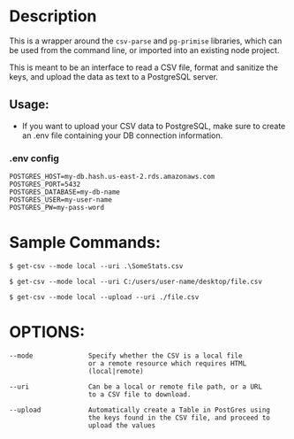 # Description
This is a wrapper around the `csv-parse` and `pg-primise` libraries, which can be used from the command line, or imported into an existing node project. 

This is meant to be an interface to read a CSV file, format and sanitize the keys, and upload the data as text to a PostgreSQL server.


## Usage:
* If you want to upload your CSV data to PostgreSQL, make sure to create an .env file containing your DB connection information.

### .env config

```
POSTGRES_HOST=my-db.hash.us-east-2.rds.amazonaws.com
POSTGRES_PORT=5432
POSTGRES_DATABASE=my-db-name
POSTGRES_USER=my-user-name
POSTGRES_PW=my-pass-word
```

# Sample Commands:

`$ get-csv --mode local --uri .\SomeStats.csv`

`$ get-csv --mode local --uri C:/users/user-name/desktop/file.csv`

`$ get-csv --mode local --upload --uri ./file.csv`

# OPTIONS:

```
--mode              Specify whether the CSV is a local file 
                    or a remote resource which requires HTML
                    (local|remote)

--uri               Can be a local or remote file path, or a URL
                    to a CSV file to download.

--upload            Automatically create a Table in PostGres using 
                    the keys found in the CSV file, and proceed to 
                    upload the values
```